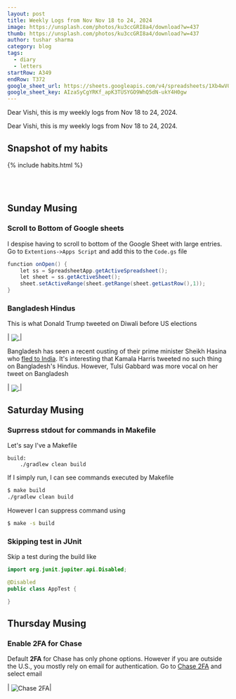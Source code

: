 ```yaml
---
layout: post
title: Weekly Logs from Nov Nov 18 to 24, 2024
image: https://unsplash.com/photos/ku3ccGRI8a4/download?w=437
thumb: https://unsplash.com/photos/ku3ccGRI8a4/download?w=437
author: tushar sharma
category: blog
tags:
  - diary
  - letters
startRow: A349
endRow: T372
google_sheet_url: https://sheets.googleapis.com/v4/spreadsheets/1Xb4wV0AOQiGWwXaciIBX-rkFebzg8DlAcRcClshyAnA/values/Habits!
google_sheet_key: AIzaSyCgYRKf_apK3TUSYGO9WhQ5dN-ukY4H0gw
---
```


Dear Vishi, this is my weekly logs from Nov 18 to 24, 2024.<!-- truncate_here -->

Dear Vishi, this is my weekly logs from Nov 18 to 24, 2024.

## Snapshot of my habits

{% include habits.html %}

<br/><br/>

## Sunday Musing 

### Scroll to Bottom of Google sheets

I despise having to scroll to bottom of the Google Sheet with large entries. Go to `Extentions->Apps Script` and add this to the `Code.gs` file 

```gs
function onOpen() {
    let ss = SpreadsheetApp.getActiveSpreadsheet();
    let sheet = ss.getActiveSheet();
    sheet.setActiveRange(sheet.getRange(sheet.getLastRow(),1));
}
```

### Bangladesh Hindus

This is what Donald Trump tweeted on Diwali before US elections

| <a href="https://x.com/realDonaldTrump/status/1852033622494105832"><img align="center"  loading="lazy" src="{{ root_url }}/img/TrumpTweetDiwali.png" /> </a>|

Bangladesh has seen a recent ousting of their prime minister Sheikh Hasina who [fled to India](https://thediplomat.com/2024/08/violence-in-bangladesh-after-hasinas-ouster-stirs-fear-among-hindu-minority/). It's interesting that Kamala Harris tweeted no such thing on Bangladesh's Hindus. However, Tulsi Gabbard was more vocal on her tweet on Bangladesh

| <a href="https://x.com/TulsiGabbard/status/1450975896920203267"><img align="center"  loading="lazy" src="{{ root_url }}/img/TulsiTweet.png" /> </a>|


## Saturday Musing

### Suprress stdout for commands in Makefile

Let's say I've a Makefile

```
build:
	./gradlew clean build
```

If I simply run, I can see commands executed by Makefile

```bash
$ make build
./gradlew clean build
```

However I can suppress command using 

```bash
$ make -s build
```

### Skipping test in JUnit

Skip a test during the build like

```java
import org.junit.jupiter.api.Disabled;

@Disabled 
public class AppTest {

}
```

## Thursday Musing

### Enable 2FA for Chase

Default **2FA** for Chase has only phone options. However if you are outside the U.S., you mostly rely on email for authentication. Go to [Chase 2FA](https://medium.com/r/?url=https%3A%2F%2Fsecure.chase.com%2Fweb%2Fauth%2Fdashboard%23%2Fdashboard%2FmyDevices%2FauthSecurity%2FtwoFactorAuthentication) and select email

| <img align="center"  loading="lazy" src="{{ root_url }}/img/2fa.png" alt="Chase 2FA" />|